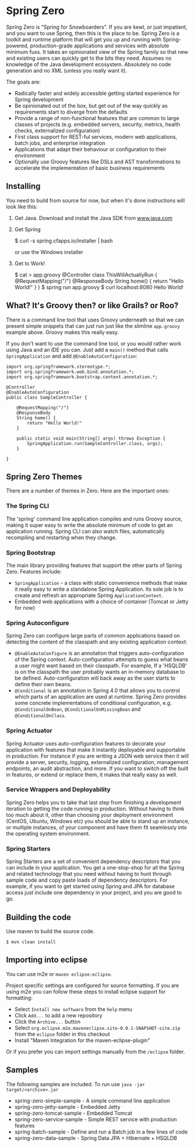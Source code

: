 # Spring Zero

Spring Zero is "Spring for Snowboarders".  If you are kewl, or
just impatient, and you want to use Spring, then this is the place to
be. Spring Zero is a toolkit and runtime platform that will get
you up and running with Spring-powered, production-grade applications
and services with absolute minimum fuss. It takes an opinionated view
of the Spring family so that new and existing users can quickly get to
the bits they need. Assumes no knowledge of the Java development
ecosystem. Absolutely no code generation and no XML (unless you really
want it).

The goals are:

* Radically faster and widely accessible getting started experience
  for Spring development
* Be opinionated out of the box, but get out of the way quickly as
  requirements start to diverge from the defaults
* Provide a range of non-functional features that are common to large
  classes of projects (e.g. embedded servers, security, metrics,
  health checks, externalized configuration)
* First class support for REST-ful services, modern web applications,
  batch jobs, and enterprise integration
* Applications that adapt their behaviour or configuration to their
  environment
* Optionally use Groovy features like DSLs and AST transformations to
  accelerate the implementation of basic business requirements
  
## Installing
You need to build from source for now, but when it's done instructions will look like this:

1) Get Java.  Download and install the Java SDK from www.java.com

2) Get Spring

     $ curl -s spring.cfapps.io/installer | bash
     
   or use the Windows installer

3) Get to Work!

    $ cat > app.groovy
	@Controller
	class ThisWillActuallyRun {
		@RequestMapping("/")
		@ResponseBody
		String home() {
			return "Hello World!"
		}
	}
    $ spring run app.groovy
    $ curl localhost:8080
    Hello World!


## What? It's Groovy then? or like Grails? or Roo?

There is a command line tool that uses Groovy underneath so that we
can present simple snippets that can just run just like the slimline
`app.groovy` example above.  Groovy makes this really easy.

If you don't want to use the command line tool, or you would rather
work using Java and an IDE you can. Just add a `main()` method that
calls `SpringApplication` and add `@EnableAutoConfiguration`:


	import org.springframework.stereotype.*;
	import org.springframework.web.bind.annotation.*;
	import org.springframework.bootstrap.context.annotation.*;

	@Controller
	@EnableAutoConfiguration
	public class SampleController {

		@RequestMapping("/")
		@ResponseBody
		String home() {
			return "Hello World!"
		}

		public static void main(String[] args) throws Exception {
			SpringApplication.run(SampleController.class, args);
		}

    }

## Spring Zero Themes

There are a number of themes in Zero. Here are the important
ones:

### The Spring CLI

The 'spring' command line application compiles and runs Groovy source,
making it super easy to write the absolute minimum of code to get an
application running. Spring CLI can also watch files, automatically
recompiling and restarting when they change.

### Spring Bootstrap

The main library providing features that support the other parts of
Spring Zero.  Features include:

* `SpringApplication` - a class with static convenience methods that
  make it really easy to write a standalone Spring Application. Its
  sole job is to create and refresh an appropriate Spring
  `ApplicationContext`.
* Embedded web applications with a choice of container (Tomcat or
  Jetty for now)
  
### Spring Autoconfigure

Spring Zero can configure large parts of common applications based on
detecting the content of the classpath and any existing application
context:

* `@EnableAutoConfigure` is an annotation that triggers
  auto-configuration of the Spring context. Auto-configuration
  attempts to guess what beans a user might want based on their
  classpath. For example, If a 'HSQLDB' is on the classpath the user
  probably wants an in-memory database to be
  defined. Auto-configuration will back away as the user starts to
  define their own beans.
* `@Conditional` is an annotation in Spring 4.0 that allows you to
  control which parts of an application are used at runtime. Spring
  Zero provides some concrete implementations of conditional
  configuration, e.g. `@ConditionalOnBean`,
  `@ConditionalOnMissingBean` and `@ConditionalOnClass`.

### Spring Actuator

Spring Actuator uses auto-configuration features to decorate
your application with features that make it instantly deployable and
supportable in production.  For instance if you are writing a JSON web
service then it will provide a server, security, logging, externalized
configuration, management endpoints, an audit abstraction, and more.
If you want to switch off the built in features, or extend or replace
them, it makes that really easy as well.

### Service Wrappers and Deployability

Spring Zero helps you to take that last step from finishing a
development iteration to getting the code running in production.
Without having to think too much about it, other than choosing your
deployment environment (CentOS, Ubuntu, Windows etc) you should be
able to stand up an instance, or multiple instances, of your component
and have them fit seamlessly into the operating system environment.

### Spring Starters

Spring Starters are a set of convenient dependency
descriptors that you can include in your application.  You get a
one-stop-shop for all the Spring and related technology that you need
without having to hunt through sample code and copy paste loads of
dependency descriptors. For example, if you want to get started using
Spring and JPA for database access just include one dependency in your
project, and you are good to go.

## Building the code
Use maven to build the source code.

	$ mvn clean install

## Importing into eclipse
You can use m2e or `maven eclipse:eclipse`.

Project specific settings are configured for source formatting. If you
are using m2e you can follow these steps to install eclipse support
for formatting:

* Select `Install new software` from the `help` menu
* Click `Add...` to add a new repository
* Click the `Archive...` button
* Select `org.eclipse.m2e.maveneclipse.site-0.0.1-SNAPSHOT-site.zip`
  from the `eclipse` folder in this checkout
* Install "Maven Integration for the maven-eclipse-plugin"

Or if you prefer you can import settings manually from the `/eclipse` folder.

## Samples
The following samples are included. To run use `java -jar target/<archive>.jar`

* spring-zero-simple-sample - A simple command line application
* spring-zero-jetty-sample - Embedded Jetty
* spring-zero-tomcat-sample - Embedded Tomcat
* spring-zero-service-sample - Simple REST service with production features
* spring-batch-sample - Define and run a Batch job in a few lines of code
* spring-zero-data-sample - Spring Data JPA + Hibernate + HSQLDB

